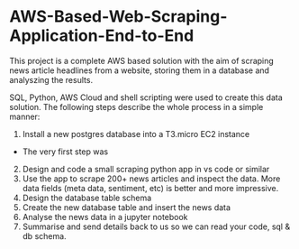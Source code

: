 # AWS-Based-Web-Scraping-Application-End-to-End


This project is a complete AWS based solution with the aim of scraping news article headlines from a website, storing them in a database and analyszing the results. 

SQL, Python, AWS Cloud and shell scripting were used to create this data solution. The following steps describe the whole process in a simple manner:

1. Install a new postgres database into a T3.micro EC2 instance

  * The very first step was 


2. Design and code a small scraping python app in vs code or similar
3. Use the app to scrape 200+ news articles and inspect the data. More data fields
(meta data, sentiment, etc) is better and more impressive.
4. Design the database table schema
5. Create the new database table and insert the news data
6. Analyse the news data in a jupyter notebook
7. Summarise and send details back to us so we can read your code, sql & db schema.

